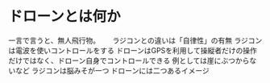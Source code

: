 # ドローンとは何か
一言で言うと、無人飛行物。　　
ラジコンとの違いは「自律性」の有無
ラジコンは電波を使いコントロールをする
ドローンはGPSを利用して操縦者だけの操作だけではなく、ドローン自身でコントロールできる
例としては崖にぶつからないなど
ラジコンは脳みそが一つ
ドローンには二つあるイメージ

